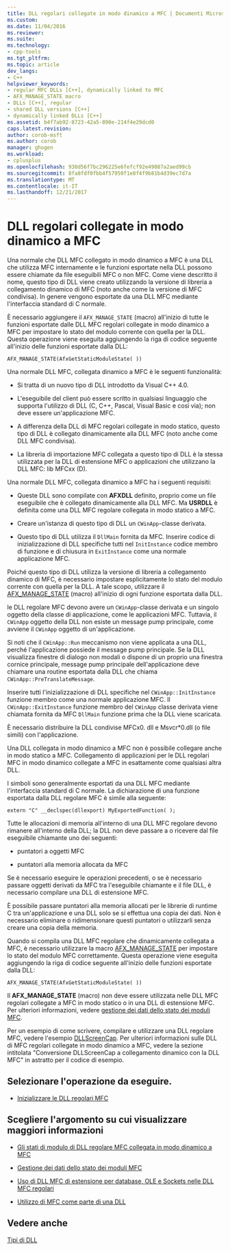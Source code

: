 ```yaml
---
title: DLL regolari collegate in modo dinamico a MFC | Documenti Microsoft
ms.custom: 
ms.date: 11/04/2016
ms.reviewer: 
ms.suite: 
ms.technology:
- cpp-tools
ms.tgt_pltfrm: 
ms.topic: article
dev_langs:
- C++
helpviewer_keywords:
- regular MFC DLLs [C++], dynamically linked to MFC
- AFX_MANAGE_STATE macro
- DLLs [C++], regular
- shared DLL versions [C++]
- dynamically linked DLLs [C++]
ms.assetid: b4f7ab92-8723-42a5-890e-214f4e29dcd0
caps.latest.revision: 
author: corob-msft
ms.author: corob
manager: ghogen
ms.workload:
- cplusplus
ms.openlocfilehash: 930d56f7bc296225e6fefcf92e49087a2aed99cb
ms.sourcegitcommit: 8fa8fdf0fbb4f57950f1e8f4f9b81b4d39ec7d7a
ms.translationtype: MT
ms.contentlocale: it-IT
ms.lasthandoff: 12/21/2017
---
```

# <a name="regular-mfc-dlls-dynamically-linked-to-mfc"></a>DLL regolari collegate in modo dinamico a MFC
Una normale che DLL MFC collegato in modo dinamico a MFC è una DLL che utilizza MFC internamente e le funzioni esportate nella DLL possono essere chiamate da file eseguibili MFC o non MFC. Come viene descritto il nome, questo tipo di DLL viene creato utilizzando la versione di libreria a collegamento dinamico di MFC (noto anche come la versione di MFC condivisa). In genere vengono esportate da una DLL MFC mediante l'interfaccia standard di C normale.  
  
 È necessario aggiungere il `AFX_MANAGE_STATE` (macro) all'inizio di tutte le funzioni esportate dalle DLL MFC regolari collegate in modo dinamico a MFC per impostare lo stato del modulo corrente con quella per la DLL. Questa operazione viene eseguita aggiungendo la riga di codice seguente all'inizio delle funzioni esportate dalla DLL:  
  
```  
AFX_MANAGE_STATE(AfxGetStaticModuleState( ))  
```  
  
 Una normale DLL MFC, collegata dinamico a MFC è le seguenti funzionalità:  
  
-   Si tratta di un nuovo tipo di DLL introdotto da Visual C++ 4.0.  
  
-   L'eseguibile del client può essere scritto in qualsiasi linguaggio che supporta l'utilizzo di DLL (C, C++, Pascal, Visual Basic e così via); non deve essere un'applicazione MFC.  
  
-   A differenza della DLL di MFC regolari collegate in modo statico, questo tipo di DLL è collegato dinamicamente alla DLL MFC (noto anche come DLL MFC condivisa).  
  
-   La libreria di importazione MFC collegata a questo tipo di DLL è la stessa utilizzata per la DLL di estensione MFC o applicazioni che utilizzano la DLL MFC: lib MFCxx (D).  
  
 Una normale DLL MFC, collegata dinamico a MFC ha i seguenti requisiti:  
  
-   Queste DLL sono compilate con **AFXDLL** definito, proprio come un file eseguibile che è collegato dinamicamente alla DLL MFC. Ma **USRDLL** è definita come una DLL MFC regolare collegata in modo statico a MFC.  
  
-   Creare un'istanza di questo tipo di DLL un `CWinApp`-classe derivata.  
  
-   Questo tipo di DLL utilizza il `DllMain` fornita da MFC. Inserire codice di inizializzazione di DLL specifiche tutti nel `InitInstance` codice membro di funzione e di chiusura in `ExitInstance` come una normale applicazione MFC.  
  
 Poiché questo tipo di DLL utilizza la versione di libreria a collegamento dinamico di MFC, è necessario impostare esplicitamente lo stato del modulo corrente con quella per la DLL. A tale scopo, utilizzare il [AFX_MANAGE_STATE](../mfc/reference/extension-dll-macros.md#afx_manage_state) (macro) all'inizio di ogni funzione esportata dalla DLL.  
  
 le DLL regolare MFC devono avere un `CWinApp`-classe derivata e un singolo oggetto della classe di applicazione, come le applicazioni MFC. Tuttavia, il `CWinApp` oggetto della DLL non esiste un message pump principale, come avviene il `CWinApp` oggetto di un'applicazione.  
  
 Si noti che il `CWinApp::Run` meccanismo non viene applicata a una DLL, perché l'applicazione possiede il message pump principale. Se la DLL visualizza finestre di dialogo non modali o dispone di un proprio una finestra cornice principale, message pump principale dell'applicazione deve chiamare una routine esportata dalla DLL che chiama `CWinApp::PreTranslateMessage`.  
  
 Inserire tutti l'inizializzazione di DLL specifiche nel `CWinApp::InitInstance` funzione membro come una normale applicazione MFC. Il `CWinApp::ExitInstance` funzione membro del `CWinApp` classe derivata viene chiamata fornita da MFC `DllMain` funzione prima che la DLL viene scaricata.  
  
 È necessario distribuire la DLL condivise MFCx0. dll e Msvcr*0.dll (o file simili) con l'applicazione.  
  
 Una DLL collegata in modo dinamico a MFC non è possibile collegare anche in modo statico a MFC. Collegamento di applicazioni per le DLL regolari MFC in modo dinamico collegate a MFC in esattamente come qualsiasi altra DLL.  
  
 I simboli sono generalmente esportati da una DLL MFC mediante l'interfaccia standard di C normale. La dichiarazione di una funzione esportata dalla DLL regolare MFC è simile alla seguente:  
  
```  
extern "C" __declspec(dllexport) MyExportedFunction( );  
```  
  
 Tutte le allocazioni di memoria all'interno di una DLL MFC regolare devono rimanere all'interno della DLL; la DLL non deve passare a o ricevere dal file eseguibile chiamante uno dei seguenti:  
  
-   puntatori a oggetti MFC  
  
-   puntatori alla memoria allocata da MFC  
  
 Se è necessario eseguire le operazioni precedenti, o se è necessario passare oggetti derivati da MFC tra l'eseguibile chiamante e il file DLL, è necessario compilare una DLL di estensione MFC.  
  
 È possibile passare puntatori alla memoria allocati per le librerie di runtime C tra un'applicazione e una DLL solo se si effettua una copia dei dati. Non è necessario eliminare o ridimensionare questi puntatori o utilizzarli senza creare una copia della memoria.  
  
 Quando si compila una DLL MFC regolare che dinamicamente collegata a MFC, è necessario utilizzare la macro [AFX_MANAGE_STATE](../mfc/reference/extension-dll-macros.md#afx_manage_state) per impostare lo stato del modulo MFC correttamente. Questa operazione viene eseguita aggiungendo la riga di codice seguente all'inizio delle funzioni esportate dalla DLL:  
  
```  
AFX_MANAGE_STATE(AfxGetStaticModuleState( ))  
```  
  
 Il **AFX_MANAGE_STATE** (macro) non deve essere utilizzata nelle DLL MFC regolari collegate a MFC in modo statico o in una DLL di estensione MFC. Per ulteriori informazioni, vedere [gestione dei dati dello stato dei moduli MFC](../mfc/managing-the-state-data-of-mfc-modules.md).  
  
 Per un esempio di come scrivere, compilare e utilizzare una DLL regolare MFC, vedere l'esempio [DLLScreenCap](https://github.com/Microsoft/VCSamples/tree/master/VC2010Samples/MFC/advanced/DllScreenCap). Per ulteriori informazioni sulle DLL di MFC regolari collegate in modo dinamico a MFC, vedere la sezione intitolata "Conversione DLLScreenCap a collegamento dinamico con la DLL MFC" in astratto per il codice di esempio.  
  
## <a name="what-do-you-want-to-do"></a>Selezionare l'operazione da eseguire.  
  
-   [Inizializzare le DLL regolari MFC](../build/run-time-library-behavior.md#initializing-regular-dlls)  
  
## <a name="what-do-you-want-to-know-more-about"></a>Scegliere l'argomento su cui visualizzare maggiori informazioni  
  
-   [Gli stati di modulo di DLL regolare MFC collegata in modo dinamico a MFC](../build/module-states-of-a-regular-dll-dynamically-linked-to-mfc.md)  
  
-   [Gestione dei dati dello stato dei moduli MFC](../mfc/managing-the-state-data-of-mfc-modules.md)  
  
-   [Uso di DLL MFC di estensione per database, OLE e Sockets nelle DLL MFC regolari](../build/using-database-ole-and-sockets-extension-dlls-in-regular-dlls.md)  
  
-   [Utilizzo di MFC come parte di una DLL](../mfc/tn011-using-mfc-as-part-of-a-dll.md)  
  
## <a name="see-also"></a>Vedere anche  
 [Tipi di DLL](../build/kinds-of-dlls.md)